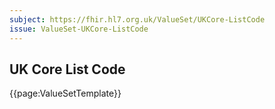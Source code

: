 ```yaml
---
subject: https://fhir.hl7.org.uk/ValueSet/UKCore-ListCode
issue: ValueSet-UKCore-ListCode
---
```

## UK Core List Code

{{page:ValueSetTemplate}}